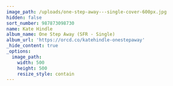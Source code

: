 ```yaml
---
image_path: /uploads/one-step-away---single-cover-600px.jpg
hidden: false
sort_number: 987873098730
name: Kate Hindle
album_name: One Step Away (SFR - Single)
album_url: 'https://orcd.co/katehindle-onestepaway'
_hide_content: true
_options:
  image_path:
    width: 500
    height: 500
    resize_style: contain
---
```


